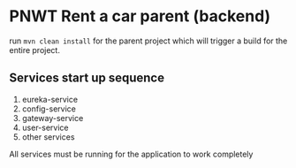 # PNWT Rent a car parent (backend)

run `mvn clean install` for the parent project which will trigger a build for the entire project.

## Services start up sequence
 1. eureka-service 
 2. config-service
 2. gateway-service
 3. user-service
 4. other services
 
All services must be running for the application to work completely
